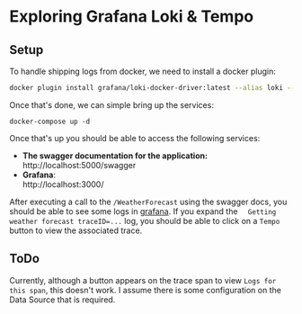# Exploring Grafana Loki & Tempo

## Setup

To handle shipping logs from docker, we need to install a docker plugin:
```sh
docker plugin install grafana/loki-docker-driver:latest --alias loki --grant-all-permissions
```

Once that's done, we can simple bring up the services:
```
docker-compose up -d
```

Once that's up you should be able to access the following services:  
* __The swagger documentation for the application:__  
http://localhost:5000/swagger  
* __Grafana__:  
http://localhost:3000/

After executing a call to the `/WeatherForecast` using the swagger docs, you should be able to see some logs in [grafana](http://localhost:3000/explore?orgId=1&left=%5B%22now-1h%22,%22now%22,%22Loki%22,%7B%22expr%22:%22%7Bcompose_project%3D%5C%22loki-tempo-dotnet%5C%22%7D%22%7D%5D). If you expand the `	
Getting weather forecast traceID=...` log, you should be able to click on a `Tempo` button to view the associated trace.

## ToDo
Currently, although a button appears on the trace span to view `Logs for this span`, this doesn't work. I assume there is some configuration on the Data Source that is required.




